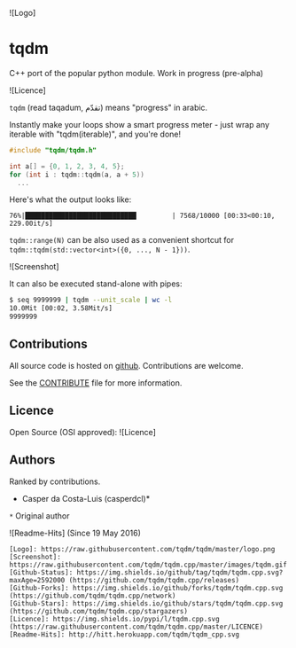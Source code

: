 ![Logo]

tqdm
====

C++ port of the popular python module. Work in progress (pre-alpha)

<!--
![Build-Status] ![Coverage-Status] ![Branch-Coverage-Status]

![DOI-URI]
-->

![Licence]

`tqdm` (read taqadum, تقدّم) means "progress" in arabic.

Instantly make your loops show a smart progress meter - just wrap any
iterable with "tqdm(iterable)", and you're done!

``` cpp
#include "tqdm/tqdm.h"

int a[] = {0, 1, 2, 3, 4, 5};
for (int i : tqdm::tqdm(a, a + 5))
  ...
```

Here's what the output looks like:

``76%|████████████████████████████         | 7568/10000 [00:33<00:10, 229.00it/s]``

`tqdm::range(N)` can be also used as a convenient shortcut for
`tqdm::tqdm(std::vector<int>({0, ..., N - 1}))`.

![Screenshot]

It can also be executed stand-alone with pipes:

``` sh
$ seq 9999999 | tqdm --unit_scale | wc -l
10.0Mit [00:02, 3.58Mit/s]
9999999
```


Contributions
-------------

All source code is hosted on [github](https://github.com/tqdm/tqdm.cpp).
Contributions are welcome.

See the
[CONTRIBUTE](https://raw.githubusercontent.com/tqdm/tqdm.cpp/master/CONTRIBUTE)
file for more information.


Licence
-------

Open Source (OSI approved): ![Licence]


Authors
-------

Ranked by contributions.

-  Casper da Costa-Luis (casperdcl)*

`*` Original author

![Readme-Hits] (Since 19 May 2016)

    [Logo]: https://raw.githubusercontent.com/tqdm/tqdm/master/logo.png
    [Screenshot]: https://raw.githubusercontent.com/tqdm/tqdm.cpp/master/images/tqdm.gif
    [Github-Status]: https://img.shields.io/github/tag/tqdm/tqdm.cpp.svg?maxAge=2592000 (https://github.com/tqdm/tqdm.cpp/releases)
    [Github-Forks]: https://img.shields.io/github/forks/tqdm/tqdm.cpp.svg (https://github.com/tqdm/tqdm.cpp/network)
    [Github-Stars]: https://img.shields.io/github/stars/tqdm/tqdm.cpp.svg (https://github.com/tqdm/tqdm.cpp/stargazers)
    [Licence]: https://img.shields.io/pypi/l/tqdm.cpp.svg (https://raw.githubusercontent.com/tqdm/tqdm.cpp/master/LICENCE)
    [Readme-Hits]: http://hitt.herokuapp.com/tqdm/tqdm_cpp.svg
